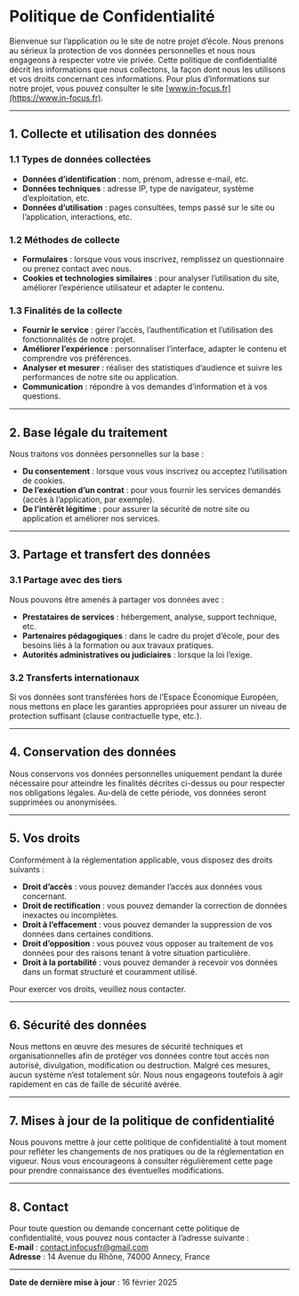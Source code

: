 # Politique de Confidentialité

Bienvenue sur l’application ou le site de notre projet d’école. Nous prenons au sérieux la protection de vos données personnelles et nous nous engageons à respecter votre vie privée. Cette politique de confidentialité décrit les informations que nous collectons, la façon dont nous les utilisons et vos droits concernant ces informations. Pour plus d’informations sur notre projet, vous pouvez consulter le site [www.in-focus.fr](https://www.in-focus.fr).

---

## 1. Collecte et utilisation des données

### 1.1 Types de données collectées
- **Données d’identification** : nom, prénom, adresse e-mail, etc.
- **Données techniques** : adresse IP, type de navigateur, système d’exploitation, etc.
- **Données d’utilisation** : pages consultées, temps passé sur le site ou l’application, interactions, etc.

### 1.2 Méthodes de collecte
- **Formulaires** : lorsque vous vous inscrivez, remplissez un questionnaire ou prenez contact avec nous.
- **Cookies et technologies similaires** : pour analyser l’utilisation du site, améliorer l’expérience utilisateur et adapter le contenu.

### 1.3 Finalités de la collecte
- **Fournir le service** : gérer l’accès, l’authentification et l’utilisation des fonctionnalités de notre projet.
- **Améliorer l’expérience** : personnaliser l’interface, adapter le contenu et comprendre vos préférences.
- **Analyser et mesurer** : réaliser des statistiques d’audience et suivre les performances de notre site ou application.
- **Communication** : répondre à vos demandes d’information et à vos questions.

---

## 2. Base légale du traitement

Nous traitons vos données personnelles sur la base :
- **Du consentement** : lorsque vous vous inscrivez ou acceptez l’utilisation de cookies.
- **De l’exécution d’un contrat** : pour vous fournir les services demandés (accès à l’application, par exemple).
- **De l’intérêt légitime** : pour assurer la sécurité de notre site ou application et améliorer nos services.

---

## 3. Partage et transfert des données

### 3.1 Partage avec des tiers
Nous pouvons être amenés à partager vos données avec :
- **Prestataires de services** : hébergement, analyse, support technique, etc.
- **Partenaires pédagogiques** : dans le cadre du projet d’école, pour des besoins liés à la formation ou aux travaux pratiques.
- **Autorités administratives ou judiciaires** : lorsque la loi l’exige.

### 3.2 Transferts internationaux
Si vos données sont transférées hors de l’Espace Économique Européen, nous mettons en place les garanties appropriées pour assurer un niveau de protection suffisant (clause contractuelle type, etc.).

---

## 4. Conservation des données

Nous conservons vos données personnelles uniquement pendant la durée nécessaire pour atteindre les finalités décrites ci-dessus ou pour respecter nos obligations légales. Au-delà de cette période, vos données seront supprimées ou anonymisées.

---

## 5. Vos droits

Conformément à la réglementation applicable, vous disposez des droits suivants :
- **Droit d’accès** : vous pouvez demander l’accès aux données vous concernant.
- **Droit de rectification** : vous pouvez demander la correction de données inexactes ou incomplètes.
- **Droit à l’effacement** : vous pouvez demander la suppression de vos données dans certaines conditions.
- **Droit d’opposition** : vous pouvez vous opposer au traitement de vos données pour des raisons tenant à votre situation particulière.
- **Droit à la portabilité** : vous pouvez demander à recevoir vos données dans un format structuré et couramment utilisé.

Pour exercer vos droits, veuillez nous contacter.

---

## 6. Sécurité des données

Nous mettons en œuvre des mesures de sécurité techniques et organisationnelles afin de protéger vos données contre tout accès non autorisé, divulgation, modification ou destruction. Malgré ces mesures, aucun système n’est totalement sûr. Nous nous engageons toutefois à agir rapidement en cas de faille de sécurité avérée.

---

## 7. Mises à jour de la politique de confidentialité

Nous pouvons mettre à jour cette politique de confidentialité à tout moment pour refléter les changements de nos pratiques ou de la réglementation en vigueur. Nous vous encourageons à consulter régulièrement cette page pour prendre connaissance des éventuelles modifications.

---

## 8. Contact

Pour toute question ou demande concernant cette politique de confidentialité, vous pouvez nous contacter à l’adresse suivante :  
**E-mail** : contact.infocusfr@gmail.com  
**Adresse** : 14 Avenue du Rhône, 74000 Annecy, France

---

**Date de dernière mise à jour** : 16 février 2025
